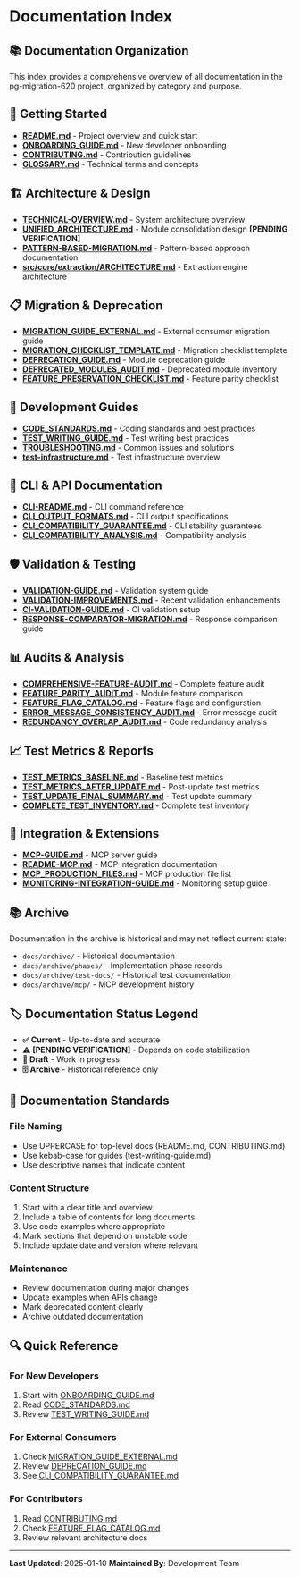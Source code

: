 # Documentation Index

## 📚 Documentation Organization

This index provides a comprehensive overview of all documentation in the pg-migration-620 project, organized by category and purpose.

## 🚀 Getting Started
- **[README.md](../README.md)** - Project overview and quick start
- **[ONBOARDING_GUIDE.md](./ONBOARDING_GUIDE.md)** - New developer onboarding
- **[CONTRIBUTING.md](../CONTRIBUTING.md)** - Contribution guidelines
- **[GLOSSARY.md](../GLOSSARY.md)** - Technical terms and concepts

## 🏗️ Architecture & Design
- **[TECHNICAL-OVERVIEW.md](./TECHNICAL-OVERVIEW.md)** - System architecture overview
- **[UNIFIED_ARCHITECTURE.md](./UNIFIED_ARCHITECTURE.md)** - Module consolidation design **[PENDING VERIFICATION]**
- **[PATTERN-BASED-MIGRATION.md](../PATTERN-BASED-MIGRATION.md)** - Pattern-based approach documentation
- **[src/core/extraction/ARCHITECTURE.md](../src/core/extraction/ARCHITECTURE.md)** - Extraction engine architecture

## 📋 Migration & Deprecation
- **[MIGRATION_GUIDE_EXTERNAL.md](../MIGRATION_GUIDE_EXTERNAL.md)** - External consumer migration guide
- **[MIGRATION_CHECKLIST_TEMPLATE.md](../MIGRATION_CHECKLIST_TEMPLATE.md)** - Migration checklist template
- **[DEPRECATION_GUIDE.md](../DEPRECATION_GUIDE.md)** - Module deprecation guide
- **[DEPRECATED_MODULES_AUDIT.md](../DEPRECATED_MODULES_AUDIT.md)** - Deprecated module inventory
- **[FEATURE_PRESERVATION_CHECKLIST.md](../FEATURE_PRESERVATION_CHECKLIST.md)** - Feature parity checklist

## 🔧 Development Guides
- **[CODE_STANDARDS.md](./CODE_STANDARDS.md)** - Coding standards and best practices
- **[TEST_WRITING_GUIDE.md](./TEST_WRITING_GUIDE.md)** - Test writing best practices
- **[TROUBLESHOOTING.md](../TROUBLESHOOTING.md)** - Common issues and solutions
- **[test-infrastructure.md](./test-infrastructure.md)** - Test infrastructure overview

## 📡 CLI & API Documentation
- **[CLI-README.md](../CLI-README.md)** - CLI command reference
- **[CLI_OUTPUT_FORMATS.md](./CLI_OUTPUT_FORMATS.md)** - CLI output specifications
- **[CLI_COMPATIBILITY_GUARANTEE.md](../CLI_COMPATIBILITY_GUARANTEE.md)** - CLI stability guarantees
- **[CLI_COMPATIBILITY_ANALYSIS.md](../CLI_COMPATIBILITY_ANALYSIS.md)** - Compatibility analysis

## 🛡️ Validation & Testing
- **[VALIDATION-GUIDE.md](./VALIDATION-GUIDE.md)** - Validation system guide
- **[VALIDATION-IMPROVEMENTS.md](./VALIDATION-IMPROVEMENTS.md)** - Recent validation enhancements
- **[CI-VALIDATION-GUIDE.md](./CI-VALIDATION-GUIDE.md)** - CI validation setup
- **[RESPONSE-COMPARATOR-MIGRATION.md](./RESPONSE-COMPARATOR-MIGRATION.md)** - Response comparison guide

## 📊 Audits & Analysis
- **[COMPREHENSIVE-FEATURE-AUDIT.md](./COMPREHENSIVE-FEATURE-AUDIT.md)** - Complete feature audit
- **[FEATURE_PARITY_AUDIT.md](../FEATURE_PARITY_AUDIT.md)** - Module feature comparison
- **[FEATURE_FLAG_CATALOG.md](../FEATURE_FLAG_CATALOG.md)** - Feature flags and configuration
- **[ERROR_MESSAGE_CONSISTENCY_AUDIT.md](../ERROR_MESSAGE_CONSISTENCY_AUDIT.md)** - Error message audit
- **[REDUNDANCY_OVERLAP_AUDIT.md](../REDUNDANCY_OVERLAP_AUDIT.md)** - Code redundancy analysis

## 📈 Test Metrics & Reports
- **[TEST_METRICS_BASELINE.md](../TEST_METRICS_BASELINE.md)** - Baseline test metrics
- **[TEST_METRICS_AFTER_UPDATE.md](../TEST_METRICS_AFTER_UPDATE.md)** - Post-update test metrics
- **[TEST_UPDATE_FINAL_SUMMARY.md](../TEST_UPDATE_FINAL_SUMMARY.md)** - Test update summary
- **[COMPLETE_TEST_INVENTORY.md](../COMPLETE_TEST_INVENTORY.md)** - Complete test inventory

## 🔌 Integration & Extensions
- **[MCP-GUIDE.md](./MCP-GUIDE.md)** - MCP server guide
- **[README-MCP.md](../README-MCP.md)** - MCP integration documentation
- **[MCP_PRODUCTION_FILES.md](../MCP_PRODUCTION_FILES.md)** - MCP production file list
- **[MONITORING-INTEGRATION-GUIDE.md](../MONITORING-INTEGRATION-GUIDE.md)** - Monitoring setup guide

## 📚 Archive
Documentation in the archive is historical and may not reflect current state:
- `docs/archive/` - Historical documentation
- `docs/archive/phases/` - Implementation phase records
- `docs/archive/test-docs/` - Historical test documentation
- `docs/archive/mcp/` - MCP development history

## 🏷️ Documentation Status Legend
- **✅ Current** - Up-to-date and accurate
- **⚠️ [PENDING VERIFICATION]** - Depends on code stabilization
- **📝 Draft** - Work in progress
- **🗄️ Archive** - Historical reference only

## 📝 Documentation Standards

### File Naming
- Use UPPERCASE for top-level docs (README.md, CONTRIBUTING.md)
- Use kebab-case for guides (test-writing-guide.md)
- Use descriptive names that indicate content

### Content Structure
1. Start with a clear title and overview
2. Include a table of contents for long documents
3. Use code examples where appropriate
4. Mark sections that depend on unstable code
5. Include update date and version where relevant

### Maintenance
- Review documentation during major changes
- Update examples when APIs change
- Mark deprecated content clearly
- Archive outdated documentation

## 🔍 Quick Reference

### For New Developers
1. Start with [ONBOARDING_GUIDE.md](./ONBOARDING_GUIDE.md)
2. Read [CODE_STANDARDS.md](./CODE_STANDARDS.md)
3. Review [TEST_WRITING_GUIDE.md](./TEST_WRITING_GUIDE.md)

### For External Consumers
1. Check [MIGRATION_GUIDE_EXTERNAL.md](../MIGRATION_GUIDE_EXTERNAL.md)
2. Review [DEPRECATION_GUIDE.md](../DEPRECATION_GUIDE.md)
3. See [CLI_COMPATIBILITY_GUARANTEE.md](../CLI_COMPATIBILITY_GUARANTEE.md)

### For Contributors
1. Read [CONTRIBUTING.md](../CONTRIBUTING.md)
2. Check [FEATURE_FLAG_CATALOG.md](../FEATURE_FLAG_CATALOG.md)
3. Review relevant architecture docs

---

**Last Updated**: 2025-01-10
**Maintained By**: Development Team